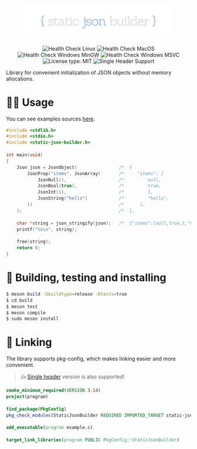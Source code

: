 <p align="center">
    <img src="assets/logo.png" width="400px" style="margin-bottom: 5px;" />
</p>

<p align="center">
    <img src="https://github.com/DieTime/static-json-builder/actions/workflows/linux.yml/badge.svg" alt="Health Check Linux" />
    <img src="https://github.com/DieTime/static-json-builder/actions/workflows/macos.yml/badge.svg" alt="Health Check MacOS" />
    <img src="https://github.com/DieTime/static-json-builder/actions/workflows/windows-mingw.yml/badge.svg" alt="Health Check Windows MinGW" />
    <img src="https://github.com/DieTime/static-json-builder/actions/workflows/windows-msvc.yml/badge.svg" alt="Health Check Windows MSVC" />
    <img src="https://img.shields.io/github/license/DieTime/c-flags?color=%34D058" alt="License type: MIT" />
    <img src="https://img.shields.io/badge/supports-single%20header-green?color=%34D058" alt="Single Header Support" />
</p>

Library for convenient initialization of JSON objects without memory allocations.

# 👨‍💻 Usage

You can see examples sources [here](examples).

```c
#include <stdlib.h>
#include <stdio.h>
#include <static-json-builder.h>

int main(void)
{
    Json json = JsonObject(                /*  {                                 */
        JsonProp("items", JsonArray(       /*     "items": [                     */
            JsonNull(),                    /*         null,                      */
            JsonBool(true),                /*         true,                      */
            JsonInt(1),                    /*         1,                         */
            JsonString("hello")            /*         "hello",                   */
        ))                                 /*      ],                            */
    );                                     /*  },                                */

    char *string = json_stringify(json);   /*  {"items":[null,true,1,"hello"]}  */
    printf("%s\n", string);

    free(string);
    return 0;
}
```

# 🔨 Building, testing and installing

```bash
$ meson build -Dbuildtype=release -Dtests=true
$ cd build
$ meson test
$ meson compile
$ sudo meson install
```

# 🔌 Linking

The library supports pkg-config, which makes linking easier and more convenient.

>👍 [Single header](single-header/c-flags.h) version is also supported!

```cmake
cmake_minimum_required(VERSION 3.14)
project(program)

find_package(PkgConfig)
pkg_check_modules(StaticJsonBuilder REQUIRED IMPORTED_TARGET static-json-builder)

add_executable(program example.c)

target_link_libraries(program PUBLIC PkgConfig::StaticJsonBuilder)
```

